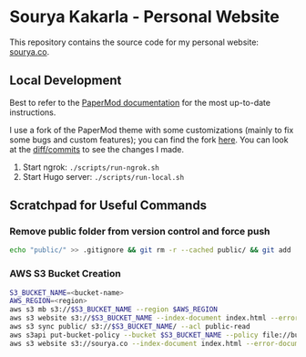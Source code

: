 # Sourya Kakarla - Personal Website

This repository contains the source code for my personal website: [sourya.co](https://sourya.co).

## Local Development

Best to refer to the [PaperMod documentation](https://github.com/adityatelange/hugo-PaperMod) for the most up-to-date instructions.

I use a fork of the PaperMod theme with some customizations (mainly to fix some bugs and custom features); you can find the fork [here](https://github.com/ma08/hugo-PaperMod). You can look at the [diff/commits](https://github.com/adityatelange/hugo-PaperMod/compare/master...ma08:hugo-PaperMod:master) to see the changes I made.


1. Start ngrok: `./scripts/run-ngrok.sh`
2. Start Hugo server: `./scripts/run-local.sh`


## Scratchpad for Useful Commands

### Remove public folder from version control and force push
```bash
echo "public/" >> .gitignore && git rm -r --cached public/ && git add .gitignore && git commit -m "Remove public folder from version control" && git push --force
```

### AWS S3 Bucket Creation
```bash
S3_BUCKET_NAME=<bucket-name>
AWS_REGION=<region>
aws s3 mb s3://$S3_BUCKET_NAME --region $AWS_REGION
aws s3 website s3://$S3_BUCKET_NAME --index-document index.html --error-document error.html
aws s3 sync public/ s3://$S3_BUCKET_NAME/ --acl public-read
aws s3api put-bucket-policy --bucket $S3_BUCKET_NAME --policy file://bucket-policy.json
aws s3 website s3://sourya.co --index-document index.html --error-document error.html
```